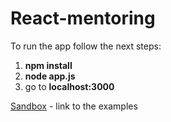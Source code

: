 # React-mentoring

To run the app follow the next steps:

1) **npm install**
2) **node app.js**
3) go to **localhost:3000**

[Sandbox](https://codesandbox.io/s/8yjqwx9lvj) - link to the examples 